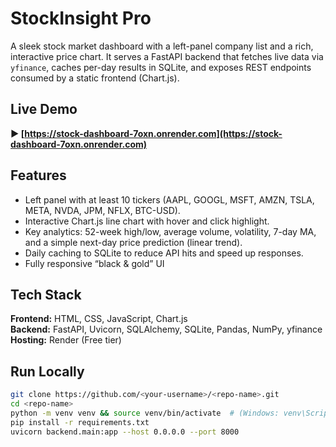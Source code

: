 # StockInsight Pro

A sleek stock market dashboard with a left-panel company list and a rich, interactive price chart. It serves a FastAPI backend that fetches live data via `yfinance`, caches per-day results in SQLite, and exposes REST endpoints consumed by a static frontend (Chart.js).

## Live Demo
**▶ [https://stock-dashboard-7oxn.onrender.com](https://stock-dashboard-7oxn.onrender.com)**


## Features
- Left panel with at least 10 tickers (AAPL, GOOGL, MSFT, AMZN, TSLA, META, NVDA, JPM, NFLX, BTC-USD).
- Interactive Chart.js line chart with hover and click highlight.
- Key analytics: 52-week high/low, average volume, volatility, 7-day MA, and a simple next-day price prediction (linear trend).
- Daily caching to SQLite to reduce API hits and speed up responses.
- Fully responsive “black & gold” UI

## Tech Stack
**Frontend:** HTML, CSS, JavaScript, Chart.js  
**Backend:** FastAPI, Uvicorn, SQLAlchemy, SQLite, Pandas, NumPy, yfinance  
**Hosting:** Render (Free tier)

## Run Locally
```bash
git clone https://github.com/<your-username>/<repo-name>.git
cd <repo-name>
python -m venv venv && source venv/bin/activate  # (Windows: venv\Scripts\activate)
pip install -r requirements.txt
uvicorn backend.main:app --host 0.0.0.0 --port 8000
